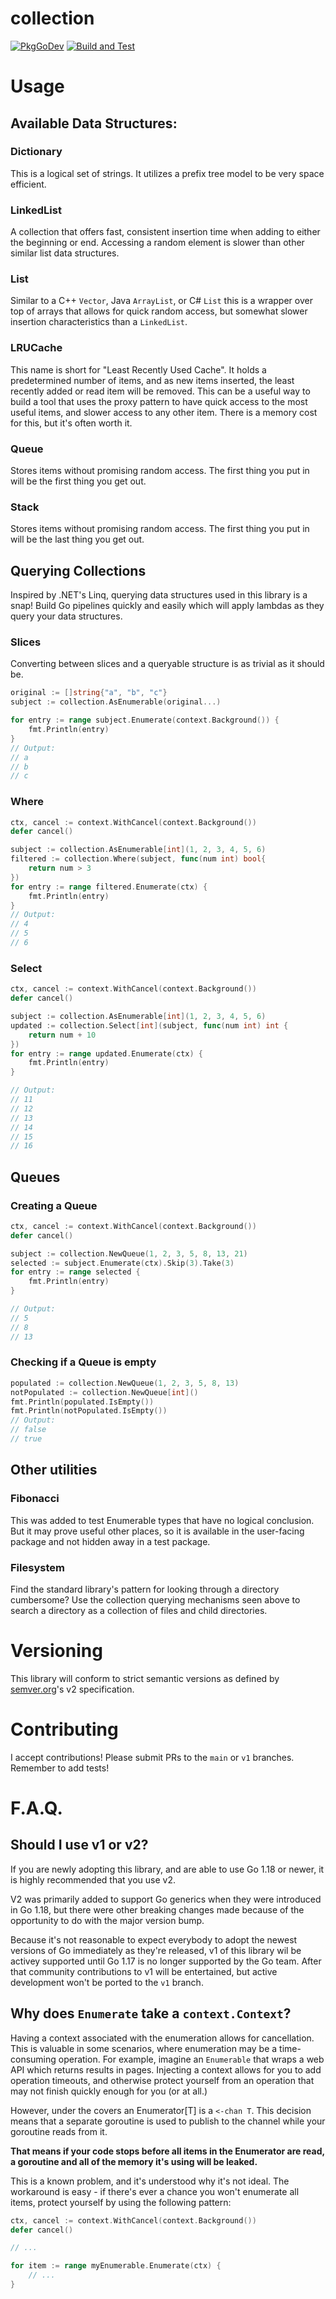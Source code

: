 # collection
[![PkgGoDev](https://pkg.go.dev/badge/github.com/marstr/collection/v2)](https://pkg.go.dev/github.com/marstr/collection/v2) [![Build and Test](https://github.com/marstr/collection/workflows/Build%20and%20Test/badge.svg)](https://github.com/marstr/collection/actions?query=workflow%3A"Build+and+Test")

# Usage

## Available Data Structures:

### Dictionary
This is a logical set of strings. It utilizes a prefix tree model to be very space efficient.

### LinkedList
A collection that offers fast, consistent insertion time when adding to either the beginning or end. Accessing a random element is slower than other similar list data structures.

### List
Similar to a C++ `Vector`, Java `ArrayList`, or C# `List` this is a wrapper over top of arrays that allows for quick random access, but somewhat slower insertion characteristics than a `LinkedList`.

### LRUCache
This name is short for "Least Recently Used Cache". It holds a predetermined number of items, and as new items inserted, the least recently added or read item will be removed. This can be a useful way to build a tool that uses the proxy pattern to have quick access to the most useful items, and slower access to any other item. There is a memory cost for this, but it's often worth it.

### Queue
Stores items without promising random access. The first thing you put in will be the first thing you get out.

### Stack
Stores items without promising random access. The first thing you put in will be the last thing you get out.

## Querying Collections
Inspired by .NET's Linq, querying data structures used in this library is a snap! Build Go pipelines quickly and easily which will apply lambdas as they query your data structures.

### Slices
Converting between slices and a queryable structure is as trivial as it should be.
``` Go
original := []string{"a", "b", "c"}
subject := collection.AsEnumerable(original...)

for entry := range subject.Enumerate(context.Background()) {
    fmt.Println(entry)
}
// Output:
// a
// b
// c

```

### Where
``` Go
ctx, cancel := context.WithCancel(context.Background())
defer cancel()

subject := collection.AsEnumerable[int](1, 2, 3, 4, 5, 6)
filtered := collection.Where(subject, func(num int) bool{
    return num > 3
})
for entry := range filtered.Enumerate(ctx) {
    fmt.Println(entry)
}
// Output:
// 4
// 5
// 6
```
### Select
``` Go
ctx, cancel := context.WithCancel(context.Background())
defer cancel()

subject := collection.AsEnumerable[int](1, 2, 3, 4, 5, 6)
updated := collection.Select[int](subject, func(num int) int {
    return num + 10
})
for entry := range updated.Enumerate(ctx) {
    fmt.Println(entry)
}

// Output:
// 11
// 12
// 13
// 14
// 15
// 16
```

## Queues
### Creating a Queue

``` Go
ctx, cancel := context.WithCancel(context.Background())
defer cancel()

subject := collection.NewQueue(1, 2, 3, 5, 8, 13, 21)
selected := subject.Enumerate(ctx).Skip(3).Take(3)
for entry := range selected {
	fmt.Println(entry)
}

// Output:
// 5
// 8
// 13
```

### Checking if a Queue is empty
``` Go
populated := collection.NewQueue(1, 2, 3, 5, 8, 13)
notPopulated := collection.NewQueue[int]()
fmt.Println(populated.IsEmpty())
fmt.Println(notPopulated.IsEmpty())
// Output:
// false
// true
```

## Other utilities

### Fibonacci
This was added to test Enumerable types that have no logical conclusion. But it may prove useful other places, so it is available in the user-facing package and not hidden away in a test package.

### Filesystem
Find the standard library's pattern for looking through a directory cumbersome? Use the collection querying mechanisms seen above to search a directory as a collection of files and child directories.

# Versioning
This library will conform to strict semantic versions as defined by [semver.org](http://semver.org/spec/v2.0.0.html)'s v2 specification.

# Contributing
I accept contributions! Please submit PRs to the `main` or `v1` branches. Remember to add tests!

# F.A.Q.

## Should I use v1 or v2?

If you are newly adopting this library, and are able to use Go 1.18 or newer, it is highly recommended that you use v2.

V2 was primarily added to support Go generics when they were introduced in Go 1.18, but there were other breaking changes made because of the opportunity to do with the major version bump.

Because it's not reasonable to expect everybody to adopt the newest versions of Go immediately as they're released, v1 of this library wil be activey supported until Go 1.17 is no longer supported by the Go team. After that community contributions to v1 will be entertained, but active development won't be ported to the `v1` branch.

## Why does `Enumerate` take a `context.Context`?

Having a context associated with the enumeration allows for cancellation. This is valuable in some scenarios, where enumeration may be a time-consuming operation. For example, imagine an `Enumerable` that wraps a web API which returns results in pages. Injecting a context
allows for you to add operation timeouts, and otherwise protect yourself from an operation that may not finish quickly enough for you (or at all.)

However, under the covers an Enumerator[T] is a `<-chan T`. This decision means that a separate goroutine is used to publish to the channel while your goroutine reads from it.

**That means if your code stops before all items in the Enumerator are read, a goroutine and all of the memory it's using will be leaked.**

This is a known problem, and it's understood why it's not ideal. The workaround is easy - if there's ever a chance you won't enumerate all items, protect yourself by using the following pattern:

``` Go
ctx, cancel := context.WithCancel(context.Background())
defer cancel()

// ...

for item := range myEnumerable.Enumerate(ctx) {
    // ...
}
```